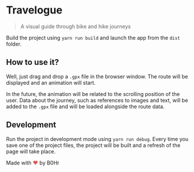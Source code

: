 # Travelogue

> A visual guide through bike and hike journeys

Build the project using `yarn run build` and launch the app from the `dist` folder.

## How to use it?

Well, just drag and drop a `.gpx` file in the browser window. The route will be displayed and an animation will start.

In the future, the animation will be related to the scrolling position of the user. Data about the journey, such as references to images and text, will be added to the `.gpx` file and will be loaded alongside the route data. 

## Development

Run the project in development mode using `yarn run debug`. Every time you save one of the project files, the project will be built and a refresh of the page will take place. 

Made with <span style="color: #e25555;">&hearts;</span> by B0Hr